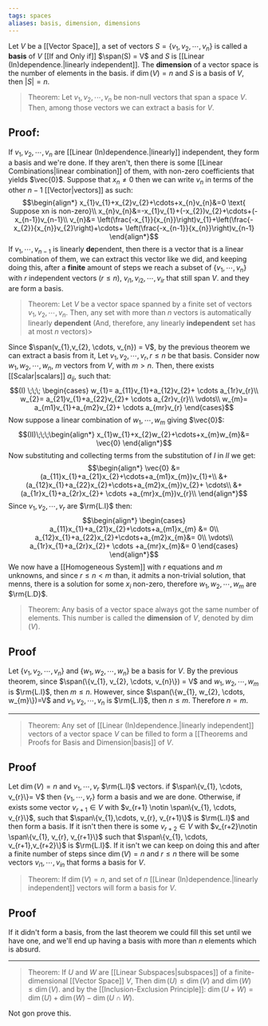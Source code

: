 ```yaml
---
tags: spaces
aliases: basis, dimension, dimensions
---
```

Let $V$ be a [[Vector Space]], a set of vectors $S = \{v_{1},v_{2},\cdots, v_{n}\}$ is called a **basis** of $V$ [[If and Only if]] $\span(S) = V$ and $S$ is [[Linear (In)dependence.|linearly independent]]. The **dimension** of a vector space is the number of elements in the basis. if $\dim(V) = n$ and $S$ is a basis of $V$, then $|S| = n$. 

>Theorem: Let $v_{1},v_{2},\cdots,v_{n}$ be non-null vectors that span a space $V$. Then, among those vectors we can extract a basis for $V$.

## Proof:
If $v_{1}, v_{2}, \cdots, v_{n}$ are [[Linear (In)dependence.|linearly]] independent, they form a basis and we're done. If they aren't, then there is some [[Linear Combinations|linear combination]] of them, with non-zero coefficients that yields $\vec{0}$. Suppose that $x_{n} \ne 0$ then we can write $v_{n}$ in terms of the other $n-1$ [[Vector|vectors]] as such:
$$\begin{align*}
x_{1}v_{1}+x_{2}v_{2}+\cdots+x_{n}v_{n}&=0 \text{ Suppose xn is non-zero}\\
x_{n}v_{n}&=-x_{1}v_{1}+(-x_{2})v_{2}+\cdots+(-x_{n-1})v_{n-1}\\
v_{n}&= \left(\frac{-x_{1}}{x_{n}}\right)v_{1}+\left(\frac{-x_{2}}{x_{n}}v_{2}\right)+\cdots+ \left(\frac{-x_{n-1}}{x_{n}}\right)v_{n-1}
\end{align*}$$
If $v_{1}, \cdots, v_{n-1}$ is linearly **de**pendent, then there is a vector that is a linear combination of them, we can extract this vector like we did, and keeping doing this, after a **finite** amount of steps we reach a subset of $\{v_{1},\cdots,v_{n}\}$ with $r$ independent vectors ($r\le n$), $v_{i1},v_{i2},\cdots,v_{ir}$ that still span $V$. and they are form a basis. 

> Theorem: Let $V$ be a vector space spanned by a finite set of vectors $v_{1},v_{2},\cdots, v_{n}$. Then, any set with more than $n$ vectors is automatically linearly **dependent** (And, therefore, any linearly **independent** set has at most $n$ vectors)>

Since $\span(v_{1},v_{2}, \cdots, v_{n}) = V$, by the previous theorem we can extract a basis from it, Let $v_{1}, v_{2}, \cdots, v_{r}, r\le n$ be that basis. Consider now $w_{1}, w_{2}, \cdots, w_{n}$, $m$ vectors from $V$, with $m \gt n$. Then, there exists [[Scalar|scalars]] $a_{ij}$, such that:
$$(I) \;\;\; \begin{cases}
w_{1}= a_{11}v_{1}+a_{12}v_{2}+ \cdots a_{1r}v_{r}\\
w_{2}= a_{21}v_{1}+a_{22}v_{2}+ \cdots a_{2r}v_{r}\\
\vdots\\
w_{m}= a_{m1}v_{1}+a_{m2}v_{2}+ \cdots a_{mr}v_{r}
\end{cases}$$
Now suppose a linear combination of $w_{1}, \cdots, w_{m}$ giving $\vec{0}$:
$$(II)\;\;\;\begin{align*}
x_{1}w_{1}+x_{2}w_{2}+\cdots+x_{m}w_{m}&= \vec{0}
\end{align*}$$
Now substituting and collecting terms from the substitution of $I$ in $II$ we get:
$$\begin{align*}
\vec{0} &= 
(a_{11}x_{1}+a_{21}x_{2}+\cdots+a_{m1}x_{m})v_{1}+\\
&+(a_{12}x_{1}+a_{22}x_{2}+\cdots+a_{m2}x_{m})v_{2}+ \cdots\\
&+ (a_{1r}x_{1}+a_{2r}x_{2}+ \cdots +a_{mr}x_{m})v_{r}\\
\end{align*}$$
Since $v_{1}, v_{2}, \cdots, v_{r}$ are $\rm{L.I}$ then:
$$\begin{align*}
\begin{cases}
a_{11}x_{1}+a_{21}x_{2}+\cdots+a_{m1}x_{m} &= 0\\
a_{12}x_{1}+a_{22}x_{2}+\cdots+a_{m2}x_{m}&= 0\\
\vdots\\
a_{1r}x_{1}+a_{2r}x_{2}+ \cdots +a_{mr}x_{m}&= 0
\end{cases}
\end{align*}$$
We now have a [[Homogeneous System]] with $r$ equations and $m$ unknowns, and since $r \le n \lt m$ than, it admits a non-trivial solution, that menns, there is a solution for some $x_{i}$ non-zero, therefore $w_{1}, w_{2}, \cdots, w_{m}$ are $\rm{L.D}$.

> Theorem: Any basis of a vector space always got the same number of elements. This number is called the **dimension** of $V$, denoted by $\dim(V)$.

## Proof
Let $\{v_{1}, v_{2}, \cdots, v_{n}\}$ and $\{w_{1}, w_{2}, \cdots, w_{n}\}$ be a basis for $V$. By the previous theorem, since $\span(\{v_{1}, v_{2}, \cdots, v_{n}\}) = V$ and $w_{1}, w_{2}, \cdots, w_{m}$ is $\rm{L.I}$, then $m \le n$. However, since $\span(\{w_{1}, w_{2}, \cdots, w_{m}\})=V$ and $v_{1}, v_{2}, \cdots, v_{n}$ is $\rm{L.I}$, then $n \le m$. Therefore $n = m$.
___

> Theorem: Any set of [[Linear (In)dependence.|linearly independent]] vectors of a vector space $V$ can be filled to form a [[Theorems and Proofs for Basis and Dimension|basis]] of $V$.

## Proof
Let $\dim(V) = n$ and $v_{1}, \cdots, v_{r}$ $\rm{L.I}$ vectors. if $\span\{v_{1}, \cdots, v_{r}\}= V$ then $\{v_{1}, \cdots, v_{r}\}$ form a basis and we are done. Otherwise, if exists some vector $v_{r+1} \in V$ with $v_{r+1} \notin \span\{v_{1}, \cdots, v_{r}\}$, such that $\span\{v_{1},\cdots, v_{r}, v_{r+1}\}$ is $\rm{L.I}$ and then form a basis. If it isn't then there is some $v_{r+2}\in V$ with $v_{r+2}\notin \span\{v_{1}, v_{r}, v_{r+1}\}$ such that $\span\{v_{1}, \cdots, v_{r+1},v_{r+2}\}$ is $\rm{L.I}$. If it isn't we can keep on doing this and after a finite number of steps since $\dim(V)= n$ and $r \le n$ there will be some vectors $v_{i1}, \cdots, v_{in}$ that forms a basis for $V$.

> Theorem: If $\dim(V) = n$, and set of $n$ [[Linear (In)dependence.|linearly independent]] vectors will form a basis for $V$.

## Proof
If it didn't form a basis, from the last theorem we could fill this set until we have one, and we'll end up having a basis with more than $n$ elements which is absurd.

___
> Theorem: If $U$ and $W$ are [[Linear Subspaces|subspaces]] of a finite-dimensional [[Vector Space]] $V$, Then $\dim(U) \le \dim(V)$ and $\dim(W) \le \dim(V)$. and by the [[Inclusion-Exclusion Principle]]: 
> $\dim(U+W) = \dim(U) + \dim(W) - \dim(U \cap W)$.

Not gon prove this.